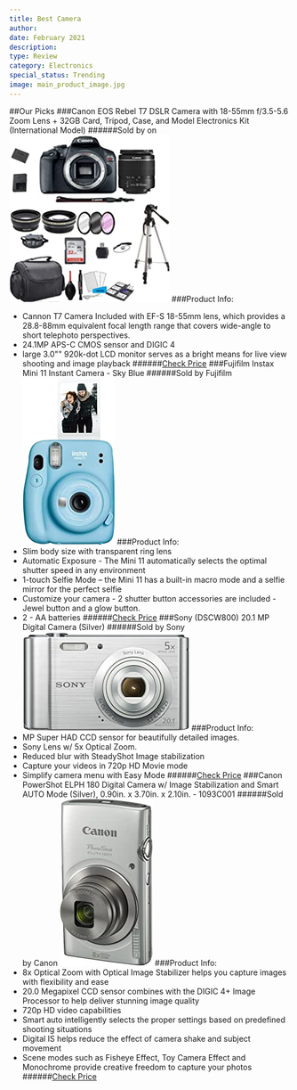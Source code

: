 ```yaml
---
title: Best Camera
author: 
date: February 2021
description: 
type: Review
category: Electronics
special_status: Trending
image: main_product_image.jpg
---
```

##Our Picks
###Canon EOS Rebel T7 DSLR Camera with 18-55mm f/3.5-5.6 Zoom Lens + 32GB Card, Tripod, Case, and Model Electronics Kit (International Model)
######Sold by on
![Canon EOS Rebel T7 DSLR Camera with 18-55mm f/3.5-5.6 Zoom Lens + 32GB Card, Tripod, Case, and Model Electronics Kit (International Model)](./CanonEOS.jpeg)
###Product Info:
- Cannon T7 Camera Included with EF-S 18-55mm lens, which provides a 28.8-88mm equivalent focal length range that covers wide-angle to short telephoto perspectives.
- 24.1MP APS-C CMOS sensor and DIGIC 4
- large 3.0"" 920k-dot LCD monitor serves as a bright means for live view shooting and image playback
######[Check Price](https://www.amazon.com/gp/slredirect/picassoRedirect.html/ref=pa_sp_atf_aps_sr_pg1_1?ie=UTF8&adId=A02670922ER8EBWTLHHTC&url=%2FCanon-18-55mm-3-5-5-6-Electronics-International%2Fdp%2FB08RWNKK8T%2Fref%3Dsr_1_2_sspa%3Fdchild%3D1%26keywords%3Dcamera%26qid%3D1613578657%26sr%3D8-2-spons%26psc%3D1&qualifier=1613578657&id=1706219262971266&widgetName=sp_atf)
###Fujifilm Instax Mini 11 Instant Camera - Sky Blue
######Sold by Fujifilm
![Fujifilm Instax Mini 11 Instant Camera - Sky Blue](./FujifilmI.jpeg)
###Product Info:
- Slim body size with transparent ring lens
- Automatic Exposure - The Mini 11 automatically selects the optimal shutter speed in any environment
- 1-touch Selfie Mode – the Mini 11 has a built-in macro mode and a selfie mirror for the perfect selfie
- Customize your camera - 2 shutter button accessories are included - Jewel button and a glow button.
- 2 - AA batteries
######[Check Price](https://www.amazon.com/Fujifilm-Instax-Mini-Instant-Camera/dp/B08527W1MF/ref=sr_1_3?dchild=1&keywords=camera&qid=1613578657&sr=8-3)
###Sony (DSCW800) 20.1 MP Digital Camera (Silver)
######Sold by Sony
![Sony (DSCW800) 20.1 MP Digital Camera (Silver)](./SonyDSCW.jpeg)
###Product Info:
- MP Super HAD CCD sensor for beautifully detailed images.
- Sony Lens w/ 5x Optical Zoom.
- Reduced blur with SteadyShot Image stabilization
- Capture your videos in 720p HD Movie mode
- Simplify camera menu with Easy Mode
######[Check Price](https://www.amazon.com/Sony-DSCW800-Digital-Camera-Silver/dp/B00I8BIC9E/ref=sxin_9_ac_d_pm?ac_md=4-1-QmV0d2VlbiAkMTAwIGFuZCAkMTI1-ac_d_pm&cv_ct_cx=camera&dchild=1&keywords=camera&pd_rd_i=B00I8BIC9E&pd_rd_r=0f50a2c1-2bcb-47f4-81b8-ef72adc0a26d&pd_rd_w=lsGMG&pd_rd_wg=eo2sC&pf_rd_p=b8a3424f-361f-485a-93dc-8cddc4fba0a1&pf_rd_r=Q4S9NAPJHMKCF3012GS6&psc=1&qid=1613578657&sr=1-2-22d05c05-1231-4126-b7c4-3e7a9c0027d0)
###Canon PowerShot ELPH 180 Digital Camera w/ Image Stabilization and Smart AUTO Mode (Silver), 0.90in. x 3.70in. x 2.10in. - 1093C001
######Sold by Canon
![Canon PowerShot ELPH 180 Digital Camera w/ Image Stabilization and Smart AUTO Mode (Silver), 0.90in. x 3.70in. x 2.10in. - 1093C001](./CanonPowe.jpeg)
###Product Info:
- 8x Optical Zoom with Optical Image Stabilizer helps you capture images with flexibility and ease
- 20.0 Megapixel CCD sensor combines with the DIGIC 4+ Image Processor to help deliver stunning image quality
- 720p HD video capabilities
- Smart auto intelligently selects the proper settings based on predefined shooting situations
- Digital IS helps reduce the effect of camera shake and subject movement
- Scene modes such as Fisheye Effect, Toy Camera Effect and Monochrome provide creative freedom to capture your photos
######[Check Price](https://www.amazon.com/Canon-PowerShot-Digital-Camera-Stabilization/dp/B019UDHOMO/ref=sxin_9_ac_d_pm?ac_md=5-2-QmV0d2VlbiAkMTI1IGFuZCAkNDAw-ac_d_pm&cv_ct_cx=camera&dchild=1&keywords=camera&pd_rd_i=B019UDHOMO&pd_rd_r=0f50a2c1-2bcb-47f4-81b8-ef72adc0a26d&pd_rd_w=lsGMG&pd_rd_wg=eo2sC&pf_rd_p=b8a3424f-361f-485a-93dc-8cddc4fba0a1&pf_rd_r=Q4S9NAPJHMKCF3012GS6&psc=1&qid=1613578657&sr=1-3-22d05c05-1231-4126-b7c4-3e7a9c0027d0)
